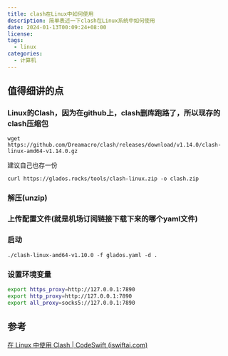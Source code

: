 ```yaml
---
title: clash在Linux中如何使用
description: 简单表述一下clash在Linux系统中如何使用
date: 2024-01-13T00:09:24+08:00
license: 
tags:
  - linux
categories:
  - 计算机
---
```

## 值得细讲的点

### Linux的Clash，因为在github上，clash删库跑路了，所以现存的clash压缩包

```shell
wget https://github.com/Dreamacro/clash/releases/download/v1.14.0/clash-linux-amd64-v1.14.0.gz
```

建议自己也存一份

`curl https://glados.rocks/tools/clash-linux.zip -o clash.zip`

### 解压(unzip)

### 上传配置文件(就是机场订阅链接下载下来的哪个yaml文件)

### 启动

`./clash-linux-amd64-v1.10.0 -f glados.yaml -d .`

### 设置环境变量

```sh
export https_proxy=http://127.0.0.1:7890 
export http_proxy=http://127.0.0.1:7890
export all_proxy=socks5://127.0.0.1:7890
```

## 参考

[在 Linux 中使用 Clash | CodeSwift (iswiftai.com)](https://blog.iswiftai.com/posts/clash-linux/)
